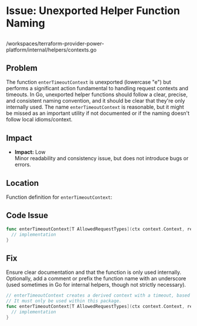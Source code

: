 # Issue: Unexported Helper Function Naming

##

/workspaces/terraform-provider-power-platform/internal/helpers/contexts.go

## Problem

The function `enterTimeoutContext` is unexported (lowercase "e") but performs a significant action fundamental to handling request contexts and timeouts. In Go, unexported helper functions should follow a clear, precise, and consistent naming convention, and it should be clear that they're only internally used. The name `enterTimeoutContext` is reasonable, but it might be missed as an important utility if not documented or if the naming doesn't follow local idioms/context.

## Impact

- **Impact:** Low  
  Minor readability and consistency issue, but does not introduce bugs or errors.

## Location

Function definition for `enterTimeoutContext`:

## Code Issue

```go
func enterTimeoutContext[T AllowedRequestTypes](ctx context.Context, req T) (context.Context, *context.CancelFunc) {
  // implementation
}
```

## Fix

Ensure clear documentation and that the function is only used internally. Optionally, add a comment or prefix the function name with an underscore (used sometimes in Go for internal helpers, though not strictly necessary).

```go
// enterTimeoutContext creates a derived context with a timeout, based on the request type and configured defaults.
// It must only be used within this package.
func enterTimeoutContext[T AllowedRequestTypes](ctx context.Context, req T) (context.Context, *context.CancelFunc) {
  // implementation
}
```
